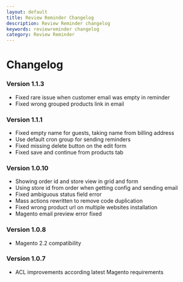 ```yaml
---
layout: default
title: Review Reminder Changelog
description: Review Reminder changelog
keywords: reviewreminder changelog
category: Review Reminder
---
```


# Changelog

### Version 1.1.3

 -  Fixed rare issue when customer email was empty in reminder
 -  Fixed wrong grouped products link in email

### Version 1.1.1

 -  Fixed empty name for guests, taking name from billing address
 -  Use default cron group for sending reminders
 -  Fixed missing delete button on the edit form
 -  Fixed save and continue from products tab

### Version 1.0.10

 -  Showing order id and store view in grid and form
 -  Using store id from order when getting config and sending email
 -  Fixed ambiguous status field error
 -  Mass actions rewritten to remove code duplication
 -  Fixed wrong product url on multiple websites installation
 -  Magento email preview error fixed

### Version 1.0.8

 -  Magento 2.2 compatibility

### Version 1.0.7

 -  ACL improvements according latest Magento requirements
